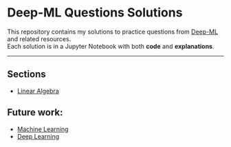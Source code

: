 # Deep-ML Questions Solutions

This repository contains my solutions to practice questions from [Deep-ML](https://deep-ml.com/) and related resources.  
Each solution is in a Jupyter Notebook with both **code** and **explanations**.

---

##  Sections
- [Linear Algebra](https://github.com/amrgaberM/deep-ml-questions/tree/main/linear%20algebra)
## Future work:
- [Machine Learning](machine_learning/README.md)  
- [Deep Learning](deep_learning/README.md)  

